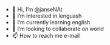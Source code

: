 - 👋 Hi, I’m @janseNAt
- 👀 I’m interested in lenguash
- 🌱 I’m currently learning english
- 💞️ I’m looking to collaborate on world
- 📫 How to reach me e-mail

<!---
janseNAt/janseNAt is a ✨ special ✨ repository because its `README.md` (this file) appears on your GitHub profile.
You can click the Preview link to take a look at your changes.
--->
